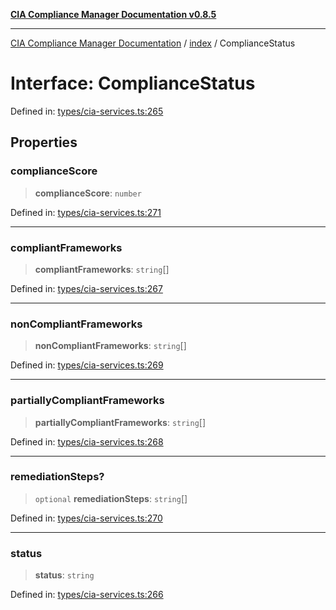 [**CIA Compliance Manager Documentation v0.8.5**](../../README.md)

***

[CIA Compliance Manager Documentation](../../modules.md) / [index](../README.md) / ComplianceStatus

# Interface: ComplianceStatus

Defined in: [types/cia-services.ts:265](https://github.com/Hack23/cia-compliance-manager/blob/b7c3bc9644fb5b9d82b5b184ba290206da25104b/src/types/cia-services.ts#L265)

## Properties

### complianceScore

> **complianceScore**: `number`

Defined in: [types/cia-services.ts:271](https://github.com/Hack23/cia-compliance-manager/blob/b7c3bc9644fb5b9d82b5b184ba290206da25104b/src/types/cia-services.ts#L271)

***

### compliantFrameworks

> **compliantFrameworks**: `string`[]

Defined in: [types/cia-services.ts:267](https://github.com/Hack23/cia-compliance-manager/blob/b7c3bc9644fb5b9d82b5b184ba290206da25104b/src/types/cia-services.ts#L267)

***

### nonCompliantFrameworks

> **nonCompliantFrameworks**: `string`[]

Defined in: [types/cia-services.ts:269](https://github.com/Hack23/cia-compliance-manager/blob/b7c3bc9644fb5b9d82b5b184ba290206da25104b/src/types/cia-services.ts#L269)

***

### partiallyCompliantFrameworks

> **partiallyCompliantFrameworks**: `string`[]

Defined in: [types/cia-services.ts:268](https://github.com/Hack23/cia-compliance-manager/blob/b7c3bc9644fb5b9d82b5b184ba290206da25104b/src/types/cia-services.ts#L268)

***

### remediationSteps?

> `optional` **remediationSteps**: `string`[]

Defined in: [types/cia-services.ts:270](https://github.com/Hack23/cia-compliance-manager/blob/b7c3bc9644fb5b9d82b5b184ba290206da25104b/src/types/cia-services.ts#L270)

***

### status

> **status**: `string`

Defined in: [types/cia-services.ts:266](https://github.com/Hack23/cia-compliance-manager/blob/b7c3bc9644fb5b9d82b5b184ba290206da25104b/src/types/cia-services.ts#L266)
